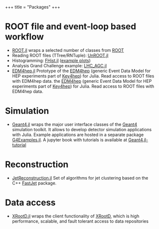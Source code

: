 +++
title = "Packages"
+++

# ROOT file and event-loop based workflow
- [ROOT.jl](https://github.com/JuliaHEP/ROOT.jl) wraps a selected number of classes from [ROOT](https://root.cern) 
- Reading ROOT files (TTree/RNTuple): [UnROOT.jl](https://github.com/JuliaHEP/UnROOT.jl)
- Histogramming: [FHist.jl](https://github.com/Moelf/FHist.jl) ([example
  plots](https://moelf.github.io/FHist.jl/dev/notebooks/makie_plotting/))
- Analysis Grand Challenge example: [LHC_AGC.jl](https://github.com/Moelf/LHC_AGC.jl)
- [EDM4hep.jl](https://github.com/peremato/EDM4hep.jl) Prototype of 
  the [EDM4hep](https://github.com/key4hep/EDM4hep) (generic Event Data Model for HEP experiments part of [Key4hep]()) for Julia. Read access to ROOT files with EDM4hep data.
  the [EDM4hep](https://github.com/key4hep/EDM4hep) (generic Event Data Model for HEP experiments part of [Key4hep](https://key4hep.github.io/key4hep-doc/index.html)) for Julia. Read access to ROOT files with EDM4hep data.


# Simulation
- [Geant4.jl](https://github.com/JuliaHEP/Geant4.jl) wraps the major user 
  interface classes of the [Geant4](https://geant4.web.cern.ch) simulation toolkit. It allows to develop detector simulation
  applications with Julia. Example applications are hosted in a separate package [G4Examples.jl](https://github.com/JuliaHEP/G4Examples.jl).
  A jupyter book with tutorials is available at [Geant4.jl-tutorial](https://github.com/peremato/Geant4.jl-tutorial)

# Reconstruction
- [JetReconstruction.jl](https://github.com/JuliaHEP/JetReconstruction.jl) Set of algorithms for jet clustering based on the C++ [FastJet](https://fastjet.fr) package.

# Data access
- [XRootD.jl](https://github.com/JuliaHEP/XRootD.jl) wraps the client functionality of [XRootD](https://xrootd.slac.stanford.edu),
  which is high performance, scalable, and fault tolerant access to data repositories